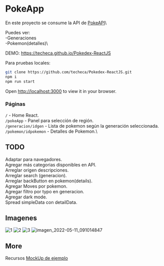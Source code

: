 # PokeApp

En este proyecto se consume la API de [PokeAPI](https://pokeapi.co/)\

Puedes ver:\
-Generaciones\
-Pokemon(detalles)\

DEMO: https://techeca.github.io/Pokedex-ReactJS

Para pruebas locales:

```bash
git clone https://github.com/techeca/Pokedex-ReactJS.git
npm i
npm run start
```

Open [http://localhost:3000](http://localhost:3000) to view it in your browser.

### Páginas

`/` - Home React. \
`/pokeApp` - Panel para selección de región.\
`/generacion/idgen` - Lista de pokemon según la generación seleccionada.\
`/pokemon/idpokemon` - Detalles de Pokemon.\

## TODO

Adaptar para navegadores.\
Agregar más categorias disponibles en API.\
Arreglar origen descripciones.\
Arreglar search (generacion).\
Arreglar backButton en pokemon(details).\
Agregar Moves por pokemon.\
Agregar filtro por typo en generacion.\
Agregar dark mode.\
Spread simpleData con detailData.

## Imagenes

![1](https://user-images.githubusercontent.com/53408118/167732055-760768df-d4b1-437f-8f09-ad5605d2b781.PNG)
![2](https://user-images.githubusercontent.com/53408118/167732057-22b52731-b8a5-445e-9782-b733e5a0d4a3.PNG)
![3](https://user-images.githubusercontent.com/53408118/167732058-aeccebd2-017c-4f2a-ac00-1cd36349ba65.PNG)
![imagen_2022-05-11_091014847](https://user-images.githubusercontent.com/53408118/167857745-fba2e945-4f10-45b8-9075-22c542bacf81.png)


## More

Recursos
[MockUp de ejemplo](https://www.figma.com/file/KEGlrZfL5UO3UxultQ5xh1/Pokédex-Figma-Card-Templates)
